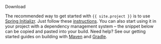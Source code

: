 <div id="download-widget">
    <div class="row-fluid download-widget--container">
        <div class="download-widget--header js-item-dropdown-widget--wrapper">
            <div class="download-widget--title">
Download
            </div>
        <div data-download-widget-controls style="display: inline-block"></div>
    </div>
    <div class="download-widget--body">
        <p>The recommended way to get started with <code>{{ site.project }}</code> is to use <a href="https://start.spring.io/">Spring Initializr</a>. Just follow these <a href="https://docs.spring.io/spring-cloud-stream/docs/Elmhurst.RELEASE/reference/htmlsingle/#_quick_start">instructions</a>.
		You can also start using it in your project with a dependency management system &ndash; the snippet below can
        be copied and pasted into your build. Need help? See our getting started guides
        on building with <a href="https://spring.io/guides/gs/maven/">Maven</a> and
        <a href="https://spring.io/guides/gs/gradle/">Gradle</a>.
        </p>
        <div class="js-download-maven-widget"></div>
        </div>
    </div>
</div>
